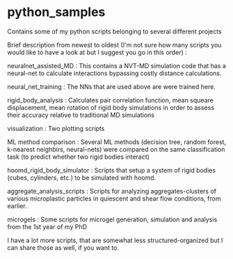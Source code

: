 # python_samples
Contains some of my python scripts belonging to several different projects

Brief description from newest to oldest (I'm not sure how many scripts you would like to have a look at but I suggest you go in this order) : 

neuralnet_assisted_MD : This contains a NVT-MD simulation code that has a neural-net to calculate interactions bypassing costly distance calculations. 

neural_net_training : The NNs that are used above are were trained here. 

rigid_body_analysis : Calculates pair correlation function, mean squeare displacement, mean rotation of rigid body simulations in order to assess their accuracy relative to traditional MD simulations 

visualization : Two plotting scripts 

ML method comparison : Several ML methods (decision tree, random forest, k-nearest neighbirs, neural-nets) were compared on the same classification task (to predict whether two rigid bodies interact) 

hoomd_rigid_body_simulator : Scripts that setup a system of rigid bodies (cubes, cylinders, etc.) to be simulated with hoomd. 

aggregate_analysis_scripts : Scripts for analyzing aggregates-clusters of various microplastic particles in quiescent and shear flow conditions, from earlier.   

microgels : Some scripts for microgel generation, simulation and analysis from the 1st year of my PhD   

I have a lot more scripts, that are somewhat less structured-organized but I can share those as well, if you want to. 
